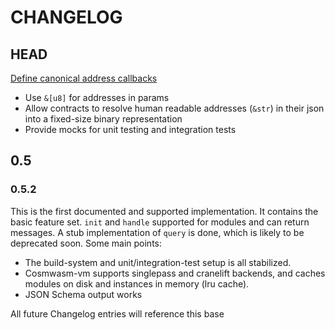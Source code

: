 # CHANGELOG

## HEAD

[Define canonical address callbacks](https://github.com/confio/cosmwasm/issues/73)

* Use `&[u8]` for addresses in params
* Allow contracts to resolve human readable addresses (`&str`) in their json into a fixed-size binary representation
* Provide mocks for unit testing and integration tests

## 0.5

### 0.5.2

This is the first documented and supported implementation. It contains the basic feature set.
`init` and `handle` supported for modules and can return messages. A stub implementation of 
`query` is done, which is likely to be deprecated soon. Some main points:

* The build-system and unit/integration-test setup is all stabilized.
* Cosmwasm-vm supports singlepass and cranelift backends, and caches modules on disk and instances in memory (lru cache).
* JSON Schema output works

All future Changelog entries will reference this base